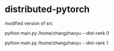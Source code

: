 # distributed-pytorch

modified version of src

python main.py /home/zhangzhaoyu --dist-rank 0

python main.py /home/zhangzhaoyu --dist-rank 1
